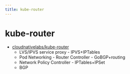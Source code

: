 ```yaml
---
title: kube-router
---
```


# kube-router

- [cloudnativelabs/kube-router](https://github.com/cloudnativelabs/kube-router)
  - LVS/IPVS service proxy - IPVS+IPTables
  - Pod Networking - Router Controller - GoBGP+routing
  - Network Policy Controller - IPTables+IPSet
  - BGP
